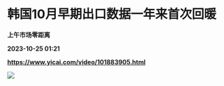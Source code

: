 # 韩国10月早期出口数据一年来首次回暖
**上午市场零距离**

**2023-10-25 01:21**

**https://www.yicai.com/video/101883905.html**

![](http://imgcdn.yicai.com/vms-new/2023/10/99ab5659-ea96-4f71-b1a1-e7562fcddd1b_5zJY.jpg)